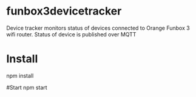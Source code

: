 # funbox3devicetracker
Device tracker monitors status of devices connected to Orange Funbox 3 wifi router. Status of device is published over MQTT

# Install
npm install

#Start
npm start


